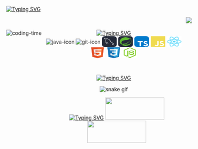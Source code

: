 <a href="https://git.io/typing-svg"><img src="https://readme-typing-svg.herokuapp.com?font=Rowdies&weight=800&size=40&duration=2000&pause=1000&color=AF0CFF&background=FFFFFF00&center=true&vCenter=true&multiline=true&width=1200&height=70&lines=Ol%C3%A1+meu+nome+%C3%A9+Thiago+e+sou+um+Dev+Full-Stack!" alt="Typing SVG" /></a>

  <div align="center>
  
  ![Thiagoatl's GitHub stats](https://github-readme-stats.vercel.app/api?username=thiagoatl&show_icons=true&theme=midnight-purple)
  <img align="right" height="200em" src="https://github-readme-stats.vercel.app/api/top-langs/?username=Thiagoatl&layout=compact&langs_count=16&theme=midnight-purple"/>
</div>
<br>
<div  align="center"> 
  <div style="display: inline_block"><br>
 <img align="left" height="250" alt="coding-time" src="code.gif">
<a href="https://git.io/typing-svg"><img src="https://readme-typing-svg.herokuapp.com?font=Rowdies&weight=800&size=40&pause=100000&color=DC690F&background=FFFFFF00&center=true&vCenter=true&width=950&height=60&lines=Tecnologias+que+eu+domino%3A" alt="Typing SVG" /></a> <br>
      <img align="center" height="30" width="40" alt="java-icon"  src="https://raw.githubusercontent.com/jmnote/z-icons/master/svg/java.svg">
      <img align="center" height="30" width="40" alt="git-icon"  src="https://raw.githubusercontent.com/jmnote/z-icons/master/svg/git.svg">
      <img align="center" height="30" width="40" alt="mysql-icon"  src="https://github.com/tandpfun/skill-icons/raw/main/icons/MySQL-Dark.svg">
      <img align="center" height="30" width="40" alt="spring-icon"  src="https://github.com/tandpfun/skill-icons/raw/main/icons/Spring-Dark.svg">
     <img align="center" height="30" width="40" alt="ts-icon"  src="https://github.com/tandpfun/skill-icons/raw/main/icons/TypeScript.svg">
    <img align="center" height="30" width="40" alt="js-icon"  src="https://raw.githubusercontent.com/devicons/devicon/master/icons/javascript/javascript-plain.svg">
    <img align="center" height="30" width="40" alt="react-icon" src="https://raw.githubusercontent.com/devicons/devicon/master/icons/react/react-original.svg">
    <img align="center" height="30" width="40" alt="html-icon" src="https://raw.githubusercontent.com/devicons/devicon/master/icons/html5/html5-original.svg">
    <img align="center" height="30" width="40" alt="css-icon" src="https://raw.githubusercontent.com/devicons/devicon/master/icons/css3/css3-original.svg">
    <img align="center" height="30" width="40" alt="nodejs-icon" src="https://raw.githubusercontent.com/devicons/devicon/master/icons/nodejs/nodejs-original.svg">
   </div>
    <p>
  <br/>
      
<a href="https://git.io/typing-svg"><img src="https://readme-typing-svg.herokuapp.com?font=Rowdies&weight=800&size=20&duration=1200&pause=1000&color=DC1E1E&background=FFFFFF00&center=true&vCenter=true&multiline=true&width=950&height=80&lines=◉Sempre+em+busca+de+novos+desafios!;◉Querendo+aprender+mais+tecnologias!;◉Me+dedicando+em+busca+de+um+futuro+melhor!" alt="Typing SVG" /></a>

      
![snake gif](https://github.com/Thiagoatl/Thiagoatl/blob/output/github-contribution-grid-snake.svg)
     
<div  align="center">
<a href="https://git.io/typing-svg"><img src="https://readme-typing-svg.herokuapp.com?font=Rowdies&weight=800&size=40&pause=100000&color=0670DC&background=FFFFFF00&center=true&vCenter=true&width=950&height=60&lines=Se+conecte+comigo+pelas+minhas+redes%3A" alt="Typing SVG" /></a>
  <a href = "mailto:thiagoatkl@gmail.com"><img src="https://img.shields.io/badge/-Gmail-%23333?style=for-the-badge&logo=gmail&logoColor=white" width="160" height="60" target="_blank" href="https://www.linkedin.com/in/thiagoatl/" target="_blank"><img src="https://img.shields.io/badge/-LinkedIn-%230077B5?style=for-the-badge&logo=linkedin&logoColor=white" width="160" height="60" target="_blank" /a>
  </div>
